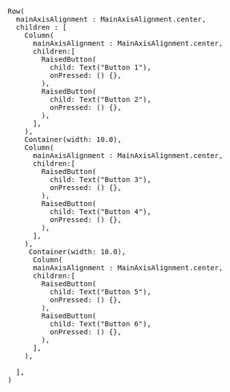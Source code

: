 <pre>
Row(
  mainAxisAlignment : MainAxisAlignment.center,
  children : <Widget>[
    Column(
      mainAxisAlignment : MainAxisAlignment.center,
      children:<Widget>[
        RaisedButton(
          child: Text("Button 1"),
          onPressed: () {},
        ),
        RaisedButton(
          child: Text("Button 2"),
          onPressed: () {},
        ),
      ],
    ),
    Container(width: 10.0),
    Column(
      mainAxisAlignment : MainAxisAlignment.center,
      children:<Widget>[
        RaisedButton(
          child: Text("Button 3"),
          onPressed: () {},
        ),
        RaisedButton(
          child: Text("Button 4"),
          onPressed: () {},
        ),
      ],
    ),
     Container(width: 10.0),
      Column(
      mainAxisAlignment : MainAxisAlignment.center,
      children:<Widget>[
        RaisedButton(
          child: Text("Button 5"),
          onPressed: () {},
        ),
        RaisedButton(
          child: Text("Button 6"),
          onPressed: () {},
        ),
      ],
    ),

  ],
)

</pre>

